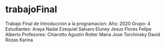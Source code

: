 # trabajoFinal
Trabajo Final de Introduccion a la programacion: 
Año: 2020 
Grupo: 4
Estudiantes: Araya Nadal Ezequiel
             Salvaro Eluney Jesus
             Flores Felipe Alberto
Profesores:  Chiarotto Agustin
             Rotter Maria Jose
             Torchinsky David
             Rozas Karina
